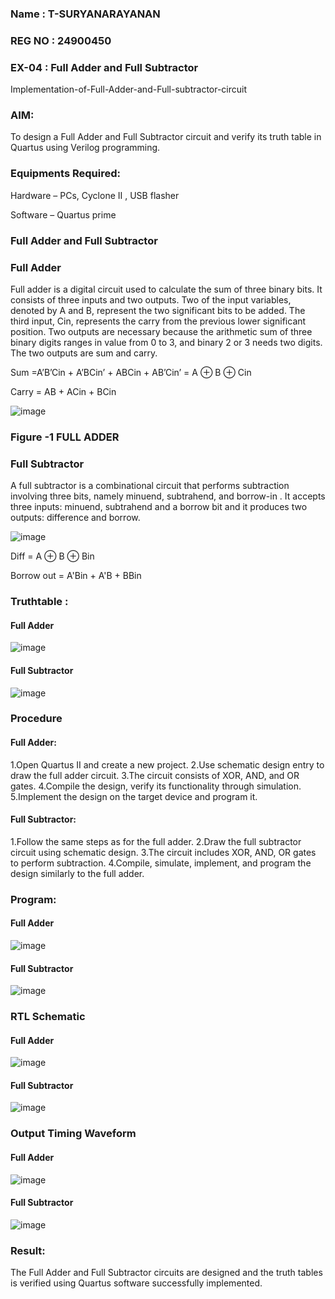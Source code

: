 ### Name : T-SURYANARAYANAN
### REG NO : 24900450
### EX-04 : Full Adder and Full Subtractor

Implementation-of-Full-Adder-and-Full-subtractor-circuit

### AIM:

To design a Full Adder and Full Subtractor circuit and verify its truth table in Quartus using Verilog programming.

### Equipments Required:

Hardware – PCs, Cyclone II , USB flasher

Software – Quartus prime

### Full Adder and Full Subtractor

### Full Adder

Full adder is a digital circuit used to calculate the sum of three binary bits. It consists of three inputs and two outputs. Two of the input variables, denoted by A and B, represent the two significant bits to be added. The third input, Cin, represents the carry from the previous lower significant position. Two outputs are necessary because the arithmetic sum of three binary digits ranges in value from 0 to 3, and binary 2 or 3 needs two digits. The two outputs are sum and carry.

Sum =A’B’Cin + A’BCin’ + ABCin + AB’Cin’ = A ⊕ B ⊕ Cin 

Carry = AB + ACin + BCin

![image](https://github.com/naavaneetha/FULL_ADDER_SUBTRACTOR/assets/154305477/0f30ba51-5ffb-4198-845f-18e054f675e7)

### Figure -1 FULL ADDER

### Full Subtractor

A full subtractor is a combinational circuit that performs subtraction involving three bits, namely minuend, subtrahend, and borrow-in . It accepts three inputs: minuend, subtrahend and a borrow bit and it produces two outputs: difference and borrow.

![image](https://github.com/naavaneetha/FULL_ADDER_SUBTRACTOR/assets/154305477/02b24f51-ab51-4304-9ad6-7b81ffc1ead5)

Diff = A ⊕ B ⊕ Bin 

Borrow out = A'Bin + A'B + BBin

### Truthtable :

#### Full Adder
![image](https://github.com/user-attachments/assets/4aff2574-3203-4e37-8148-118a0f82bb25)


#### Full Subtractor
![image](https://github.com/user-attachments/assets/51bcc16f-b772-4f54-b682-951d6f20cf6d)


### Procedure
#### Full Adder:
1.Open Quartus II and create a new project.
2.Use schematic design entry to draw the full adder circuit. 
3.The circuit consists of XOR, AND, and OR gates. 
4.Compile the design, verify its functionality through simulation. 
5.Implement the design on the target device and program it.

#### Full Subtractor: 
1.Follow the same steps as for the full adder. 
2.Draw the full subtractor circuit using schematic design. 
3.The circuit includes XOR, AND, OR gates to perform subtraction. 
4.Compile, simulate, implement, and program the design similarly to the full adder.
  

### Program:

#### Full Adder
  ![image](https://github.com/user-attachments/assets/a623f183-23a6-4e18-bb4f-a469394d7ad6)

#### Full Subtractor

![image](https://github.com/user-attachments/assets/3f1f8ddb-bfb4-417d-b920-d44981a91c77)


### RTL Schematic
#### Full Adder
![image](https://github.com/user-attachments/assets/9603d5d7-6c56-4885-8b25-0d1c7440fe3c)

#### Full Subtractor
![image](https://github.com/user-attachments/assets/d908d506-4fcd-4d77-afc8-b7fd6b222be3)

### Output Timing Waveform

#### Full Adder
![image](https://github.com/user-attachments/assets/6751e031-010b-45a3-b49e-6e5ab00af69e)

#### Full Subtractor
![image](https://github.com/user-attachments/assets/8a0b03de-25a5-4072-b6ee-e13eb15df76b)


### Result:

The Full Adder and Full Subtractor circuits are designed and the truth tables is verified using Quartus software successfully implemented.



